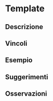 Template
========

Descrizione
-----------

Vincoli
-------

Esempio
-------

Suggerimenti
------------

Osservazioni
------------
